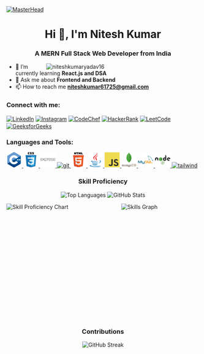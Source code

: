[![MasterHead](https://qrangers.com/wp-content/uploads/2021/09/Banner-Introduction-to-3D-Animation.png)]()
<h1 align="center">Hi 👋, I'm Nitesh Kumar</h1>
<h3 align="center">A MERN Full Stack Web Developer from India</h3> 
<img align="right" width="400" src="https://camo.githubusercontent.com/19db51af5f90f1b152bc0b9078f5fe97053955be5074f03f17019c70345bdcdb/68747470733a2f2f6d69726f2e6d656469756d2e636f6d2f6d61782f313336302f302a37513379765349765f7430696f4a2d5a2e676966" alt="niteshkumaryadav16" /> 

- 🌱 I’m currently learning **React.js and DSA**
- 💬 Ask me about **Frontend and Backend**
- 📫 How to reach me **niteshkumar61725@gmail.com**

<h3 align="left">Connect with me:</h3>
<p align="left">
<a href="https://linkedin.com/in/niteshkumaryadav16/" target="blank"><img align="center" src="https://raw.githubusercontent.com/rahuldkjain/github-profile-readme-generator/master/src/images/icons/Social/linked-in-alt.svg" alt="LinkedIn" height="30" width="40" /></a>
<a href="https://instagram.com/nitesh1kumar1/" target="blank"><img align="center" src="https://raw.githubusercontent.com/rahuldkjain/github-profile-readme-generator/master/src/images/icons/Social/instagram.svg" alt="Instagram" height="30" width="40" /></a>
<a href="https://www.codechef.com/users/niteshkumar617" target="blank"><img align="center" src="https://cdn.jsdelivr.net/npm/simple-icons@3.1.0/icons/codechef.svg" alt="CodeChef" height="30" width="40" /></a>
<a href="https://www.hackerrank.com/profile/niteshkumar61725" target="blank"><img align="center" src="https://raw.githubusercontent.com/rahuldkjain/github-profile-readme-generator/master/src/images/icons/Social/hackerrank.svg" alt="HackerRank" height="30" width="40" /></a>
<a href="https://www.leetcode.com/niteshkumar61725/" target="blank"><img align="center" src="https://raw.githubusercontent.com/rahuldkjain/github-profile-readme-generator/master/src/images/icons/Social/leet-code.svg" alt="LeetCode" height="30" width="40" /></a>
<a href="https://auth.geeksforgeeks.org/user/niteshkumar61725/" target="blank"><img align="center" src="https://raw.githubusercontent.com/rahuldkjain/github-profile-readme-generator/master/src/images/icons/Social/geeks-for-geeks.svg" alt="GeeksforGeeks" height="30" width="40" /></a>
</p>

<h3 align="left">Languages and Tools:</h3>
<p align="left"> 
  <a href="https://www.w3schools.com/cpp/" target="_blank" rel="noreferrer"> <img src="https://raw.githubusercontent.com/devicons/devicon/master/icons/cplusplus/cplusplus-original.svg" alt="cplusplus" width="40" height="40"/> </a> 
  <a href="https://www.w3schools.com/css/" target="_blank" rel="noreferrer"> <img src="https://raw.githubusercontent.com/devicons/devicon/master/icons/css3/css3-original-wordmark.svg" alt="css3" width="40" height="40"/> </a> 
  <a href="https://expressjs.com" target="_blank" rel="noreferrer"> <img src="https://raw.githubusercontent.com/devicons/devicon/master/icons/express/express-original-wordmark.svg" alt="express" width="40" height="40"/> </a> 
  <a href="https://git-scm.com/" target="_blank" rel="noreferrer"> <img src="https://www.vectorlogo.zone/logos/git-scm/git-scm-icon.svg" alt="git" width="40" height="40"/> </a> 
  <a href="https://www.w3.org/html/" target="_blank" rel="noreferrer"> <img src="https://raw.githubusercontent.com/devicons/devicon/master/icons/html5/html5-original-wordmark.svg" alt="html5" width="40" height="40"/> </a> 
  <a href="https://www.java.com" target="_blank" rel="noreferrer"> <img src="https://raw.githubusercontent.com/devicons/devicon/master/icons/java/java-original.svg" alt="java" width="40" height="40"/> </a> 
  <a href="https://developer.mozilla.org/en-US/docs/Web/JavaScript" target="_blank" rel="noreferrer"> <img src="https://raw.githubusercontent.com/devicons/devicon/master/icons/javascript/javascript-original.svg" alt="javascript" width="40" height="40"/> </a> 
  <a href="https://www.mongodb.com/" target="_blank" rel="noreferrer"> <img src="https://raw.githubusercontent.com/devicons/devicon/master/icons/mongodb/mongodb-original-wordmark.svg" alt="mongodb" width="40" height="40"/> </a> 
  <a href="https://www.mysql.com/" target="_blank" rel="noreferrer"> <img src="https://raw.githubusercontent.com/devicons/devicon/master/icons/mysql/mysql-original-wordmark.svg" alt="mysql" width="40" height="40"/> </a> 
  <a href="https://nodejs.org" target="_blank" rel="noreferrer"> <img src="https://raw.githubusercontent.com/devicons/devicon/master/icons/nodejs/nodejs-original-wordmark.svg" alt="nodejs" width="40" height="40"/> </a> 
  <a href="https://tailwindcss.com/" target="_blank" rel="noreferrer"> <img src="https://www.vectorlogo.zone/logos/tailwindcss/tailwindcss-icon.svg" alt="tailwind" width="40" height="40"/> </a> 
</p>

<h3 align="center">Skill Proficiency</h3>
<p align="center">
  <img src="https://github-readme-stats.vercel.app/api/top-langs?username=Nitesh2-0&show_icons=true&locale=en&layout=compact" alt="Top Languages" style="height: 200px;  width="300" />
   <img src="https://github-readme-stats.vercel.app/api?username=Nitesh2-0&show_icons=true&locale=en" alt="GitHub Stats" style="height: 200px;  width="300" />
</p>

<p style="display: flex; justify-content: space-between; align-items: center;">
  <img src="https://quickchart.io/chart?c=%7Btype%3A'doughnut'%2Cdata%3A%7Blabels%3A['Node.js'%2C'JavaScript'%2C'React.js'%2C'MongoDB']%2Cdatasets%3A[%7Blabel%3A'Proficiency'%2Cdata%3A[80%2C90%2C85%2C75]%2CbackgroundColor%3A['%23007bff'%2C'%23f0db4f'%2C'%2361dafb'%2C'%234db33d']%2CborderWidth%3A1%7D]%7D%2Coptions%3A%7Bresponsive%3Atrue%2Cplugins%3A%7Blegend%3A%7Bposition%3A'top'%7D%2Ctitle%3A%7Bdisplay%3Atrue%2Ctext%3A'Skills%20Proficiency'%7D%7D%7D%7D" alt="Skill Proficiency Chart" width="300"  height="300" />
 <img src="https://quickchart.io/chart?c=%7Btype%3A'bar'%2Cdata%3A%7Blabels%3A%5B'Node.js'%2C'JavaScript'%2C'React.js'%2C'MongoDB'%5D%2Cdatasets%3A%5B%7Blabel%3A'Skill%20Level'%2Cdata%3A%5B80%2C90%2C85%2C75%5D%2CbackgroundColor%3A'rgba(75%2C192%2C192%2C0.2)'%2CborderColor%3A'rgba(75%2C192%2C192%2C1)'%2CborderWidth%3A1%7D%5D%7D%2Coptions%3A%7Bscales%3A%7By%3A%7BbeginAtZero%3Atrue%7D%7D%7D%7D" alt="Skills Graph" width="300" height="300" />
</p>

<h3 align="center">Contributions</h3>
<p align="center">
   <img src="https://github-readme-streak-stats.herokuapp.com/?user=Nitesh2-0&theme=dark" alt="GitHub Streak" style="height: 300px; width: auto;" />
</p>



